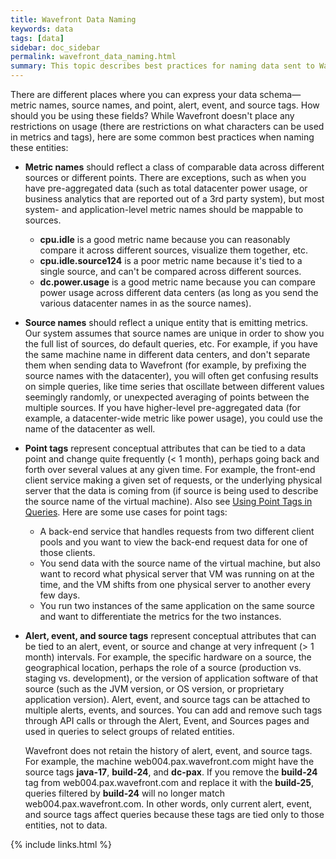 ```yaml
---
title: Wavefront Data Naming
keywords: data
tags: [data]
sidebar: doc_sidebar
permalink: wavefront_data_naming.html
summary: This topic describes best practices for naming data sent to Wavefront.
---
```

There are different places where you can express your data schema&mdash;metric names, source names, and point, alert, event, and source tags. How should you be using these fields? While Wavefront doesn't place any restrictions on usage (there are restrictions on what characters can be used in metrics and tags), here are some common best practices when naming these entities:

- **Metric names** should reflect a class of comparable data across different sources or different points. There are exceptions, such as when you have pre-aggregated data (such as total datacenter power usage, or business analytics that are reported out of a 3rd party system), but most system- and application-level metric names should be mappable to sources.
  - **cpu.idle** is a good metric name because you can reasonably compare it across different sources, visualize them together, etc.
  - **cpu.idle.source124** is a poor metric name because it's tied to a single source, and can't be compared across different sources.
  - **dc.power.usage** is a good metric name because you can compare power usage across different data centers (as long as you send the various datacenter names in as the source names).
- **Source names** should reflect a unique entity that is emitting metrics. Our system assumes that source names are unique in order to show you the full list of sources, do default queries, etc. For example, if you have the same machine name in different data centers, and don't separate them when sending data to Wavefront (for example, by prefixing the source names with the datacenter), you will often get confusing results on simple queries, like time series that oscillate between different values seemingly randomly, or unexpected averaging of points between the multiple sources. If you have higher-level pre-aggregated data (for example, a datacenter-wide metric like power usage), you could use the name of the datacenter as well.
- **Point tags** represent conceptual attributes that can be tied to a data point and change quite frequently (< 1 month), perhaps going back and forth over several values at any given time. For example, the front-end client service making a given set of requests, or the underlying physical server that the data is coming from (if source is being used to describe the source name of the virtual machine). Also see [Using Point Tags in Queries](query_language_using_point_tags). Here are some use cases for point tags:
  - A back-end service that handles requests from two different client pools and you want to view the back-end request data for one of those clients.
  - You send data with the source name of the virtual machine, but also want to record what physical server that VM was running on at the time, and the VM shifts from one physical server to another every few days.
  - You run two instances of the same application on the same source and want to differentiate the metrics for the two instances.
- **Alert, event, and source tags** represent conceptual attributes that can be tied to an alert, event, or source and change at very infrequent (> 1 month) intervals. For example, the specific hardware on a source, the geographical location, perhaps the role of a source (production vs. staging vs. development), or the version of application software of that source (such as the JVM version, or OS version, or proprietary application version).  Alert, event, and source tags can be attached to multiple alerts, events, and sources.  You can add and remove such tags through API calls or through the Alert, Event, and Sources pages and used in queries to select groups of related entities.

  Wavefront does not retain the history of alert, event, and source tags. For example, the machine web004.pax.wavefront.com might have the source tags **java-17**, **build-24**, and **dc-pax**. If you remove the **build-24** tag from web004.pax.wavefront.com and replace it with the **build-25**, queries filtered by **build-24** will no longer match web004.pax.wavefront.com. In other words, only current alert, event, and source tags affect queries because these tags are tied only to those entities, not to data.


{% include links.html %}